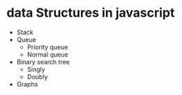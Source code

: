# data Structures in javascript

- Stack
- Queue
  - Priority queue
  - Normal queue
- Binary search tree
  - Singly
  - Doubly
- Graphs
